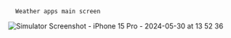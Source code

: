       Weather apps main screen

![Simulator Screenshot - iPhone 15 Pro - 2024-05-30 at 13 52 36](https://github.com/mertmutludevelopment/Weather_iOS/assets/155536158/8b3fe9ac-9ee4-451d-a718-3dddd03084a0)
